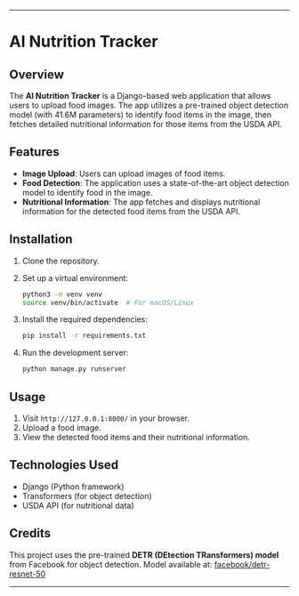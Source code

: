 
---

# AI Nutrition Tracker

## Overview

The **AI Nutrition Tracker** is a Django-based web application that allows users to upload food images. The app utilizes a pre-trained object detection model (with 41.6M parameters) to identify food items in the image, then fetches detailed nutritional information for those items from the USDA API.

## Features

* **Image Upload**: Users can upload images of food items.
* **Food Detection**: The application uses a state-of-the-art object detection model to identify food in the image.
* **Nutritional Information**: The app fetches and displays nutritional information for the detected food items from the USDA API.

## Installation

1. Clone the repository.
2. Set up a virtual environment:

   ```bash
   python3 -m venv venv
   source venv/bin/activate  # For macOS/Linux
   ```
3. Install the required dependencies:

   ```bash
   pip install -r requirements.txt
   ```
4. Run the development server:

   ```bash
   python manage.py runserver
   ```

## Usage

1. Visit `http://127.0.0.1:8000/` in your browser.
2. Upload a food image.
3. View the detected food items and their nutritional information.

## Technologies Used

* Django (Python framework)
* Transformers (for object detection)
* USDA API (for nutritional data)

## Credits

This project uses the pre-trained **DETR (DEtection TRansformers) model** from Facebook for object detection.
Model available at: [facebook/detr-resnet-50](https://huggingface.co/facebook/detr-resnet-50)

---
